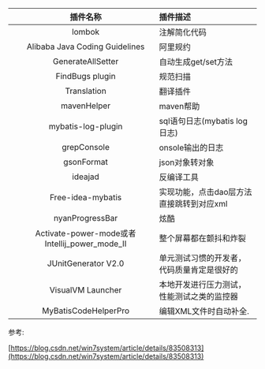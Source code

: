 |  | 插件名称 | 插件描述 |
| :---: | :---: | :--- |
|  | lombok | 注解简化代码 |
|  | Alibaba Java Coding Guidelines | 阿里规约 |
|  | GenerateAllSetter | 自动生成get/set方法 |
|  | FindBugs plugin | 规范扫描 |
|  | Translation | 翻译插件 |
|  | mavenHelper | maven帮助 |
|  | mybatis-log-plugin | sql语句日志\(mybatis log日志\) |
|  | grepConsole | onsole输出的日志 |
|  | gsonFormat | json对象转对象 |
|  | ideajad | 反编译工具 |
|  | Free-idea-mybatis | 实现功能，点击dao层方法直接跳转到对应xml |
|  | nyanProgressBar | 炫酷 |
|  | Activate-power-mode或者Intellij\_power\_mode\_II | 整个屏幕都在颤抖和炸裂 |
|  | JUnitGenerator V2.​0 | 单元测试习惯的开发者，代码质量肯定是很好的 |
|  | VisualVM Launcher | 本地开发进行压力测试，性能测试之类的监控器 |
|  | MyBatisCodeHelperPro | 编辑XML文件时自动补全. |

参考:

[https://blog.csdn.net/win7system/article/details/83508313](https://blog.csdn.net/win7system/article/details/83508313)

